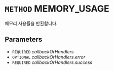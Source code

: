 # `METHOD` MEMORY_USAGE
메모리 사용률을 반환합니다.

## Parameters
* `REQUIRED` *callbackOrHandlers*
* `OPTIONAL` *callbackOrHandlers.error*
* `REQUIRED` *callbackOrHandlers.success*
